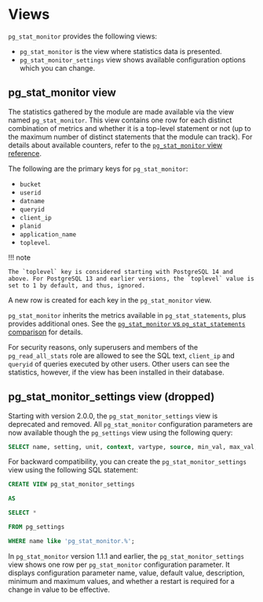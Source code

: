 # Views

`pg_stat_monitor` provides the following views:

* `pg_stat_monitor` is the view where statistics data is presented.
* `pg_stat_monitor_settings` view shows available configuration options which you can change.

## pg_stat_monitor view

The statistics gathered by the module are made available via the view named `pg_stat_monitor`. This view contains one row for each distinct combination of metrics and whether it is a top-level statement or not (up to the maximum number of distinct statements that the module can track). For details about available counters, refer to the [`pg_stat_monitor` view reference](reference.md).

The following are the primary keys for `pg_stat_monitor`:

*  `bucket`
*  `userid`
*  `datname`
*  `queryid`
*  `client_ip`
*  `planid`
*  `application_name`
*  `toplevel`.

!!! note

    The `toplevel` key is considered starting with PostgreSQL 14 and above. For PostgreSQL 13 and earlier versions, the `toplevel` value is set to 1 by default, and thus, ignored.

A new row is created for each key in the `pg_stat_monitor` view. 

`pg_stat_monitor` inherits the metrics available in `pg_stat_statements`, plus provides additional ones. See the [`pg_stat_monitor` vs `pg_stat_statements` comparison](comparison.md) for details.

For security reasons, only superusers and members of the `pg_read_all_stats` role are allowed to see the SQL text, `client_ip` and `queryid` of queries executed by other users. Other users can see the statistics, however, if the view has been installed in their database.

## pg_stat_monitor_settings view (dropped)

Starting with version 2.0.0, the `pg_stat_monitor_settings` view is deprecated and removed. All `pg_stat_monitor` configuration parameters are now available though the `pg_settings` view using the following query: 

```sql
SELECT name, setting, unit, context, vartype, source, min_val, max_val, enumvals, boot_val, reset_val, pending_restart FROM pg_settings WHERE name LIKE '%pg_stat_monitor%';
```

For backward compatibility, you can create the `pg_stat_monitor_settings` view using the following SQL statement:

```sql
CREATE VIEW pg_stat_monitor_settings

AS

SELECT *

FROM pg_settings

WHERE name like 'pg_stat_monitor.%';
```

In `pg_stat_monitor` version 1.1.1 and earlier, the `pg_stat_monitor_settings` view shows one row per `pg_stat_monitor` configuration parameter. It displays configuration parameter name, value, default value, description, minimum and maximum values, and whether a restart is required for a change in value to be effective.
